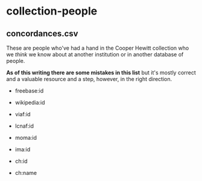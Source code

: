collection-people
==

concordances.csv
--

These are people who've had a hand in the Cooper Hewitt collection who we _think_
we know about at another institution or in another database of people.

**As of this writing there are some mistakes in this list** but it's mostly
  correct and a valuable resource and a step, however, in the right direction.

* freebase:id

* wikipedia:id

* viaf:id

* lcnaf:id

* moma:id

* ima:id

* ch:id

* ch:name

